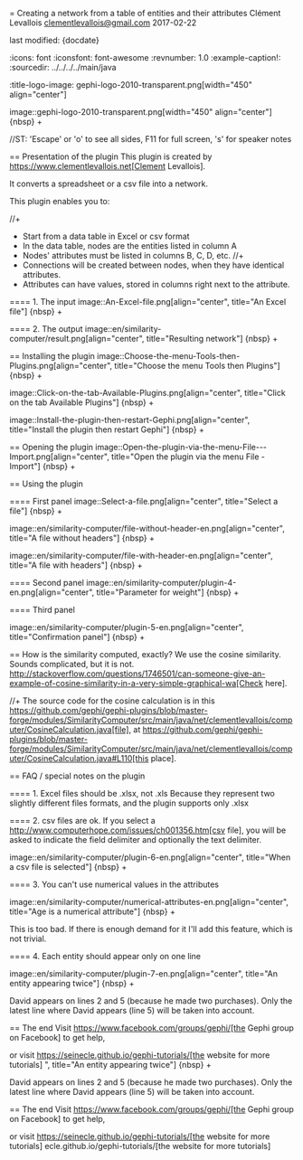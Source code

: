 =  Creating a network from a table of entities and their attributes
Clément Levallois <clementlevallois@gmail.com>
2017-02-22

last modified: {docdate}

:icons: font
:iconsfont:   font-awesome
:revnumber: 1.0
:example-caption!:
:sourcedir: ../../../../main/java

:title-logo-image: gephi-logo-2010-transparent.png[width="450" align="center"]

image::gephi-logo-2010-transparent.png[width="450" align="center"]
{nbsp} +

//ST: 'Escape' or 'o' to see all sides, F11 for full screen, 's' for speaker notes


== Presentation of the plugin
This plugin is created by https://www.clementlevallois.net[Clement Levallois].

It converts a spreadsheet or a csv file into a network.

This plugin enables you to:

//+
*   Start from a data table in Excel or csv format
*   In the data table, nodes are the entities listed in column A
*   Nodes' attributes must be listed in columns B, C, D, etc.
//+
*   Connections will be created between nodes, when they have identical attributes.
*   Attributes can have values, stored in columns right next to the attribute.

==== 1. The input
image::An-Excel-file.png[align="center", title="An Excel file"]
{nbsp} +

==== 2. The output
image::en/similarity-computer/result.png[align="center", title="Resulting network"]
{nbsp} +

== Installing the plugin
image::Choose-the-menu-Tools-then-Plugins.png[align="center", title="Choose the menu Tools then Plugins"]
{nbsp} +

image::Click-on-the-tab-Available-Plugins.png[align="center", title="Click on the tab Available Plugins"]
{nbsp} +

image::Install-the-plugin-then-restart-Gephi.png[align="center", title="Install the plugin then restart Gephi"]
{nbsp} +

== Opening the plugin
image::Open-the-plugin-via-the-menu-File---Import.png[align="center", title="Open the plugin via the menu File - Import"]
{nbsp} +

== Using the plugin

==== First panel
image::Select-a-file.png[align="center", title="Select a file"]
{nbsp} +

image::en/similarity-computer/file-without-header-en.png[align="center", title="A file without headers"]
{nbsp} +

image::en/similarity-computer/file-with-header-en.png[align="center", title="A file with headers"]
{nbsp} +

==== Second panel
image::en/similarity-computer/plugin-4-en.png[align="center", title="Parameter for weight"]
{nbsp} +

==== Third panel

image::en/similarity-computer/plugin-5-en.png[align="center", title="Confirmation panel"]
{nbsp} +

== How is the similarity computed, exactly?
We use the cosine similarity.
Sounds complicated, but it is not.
http://stackoverflow.com/questions/1746501/can-someone-give-an-example-of-cosine-similarity-in-a-very-simple-graphical-wa[Check here].

//+
The source code for the cosine calculation is in this https://github.com/gephi/gephi-plugins/blob/master-forge/modules/SimilarityComputer/src/main/java/net/clementlevallois/computer/CosineCalculation.java[file], at https://github.com/gephi/gephi-plugins/blob/master-forge/modules/SimilarityComputer/src/main/java/net/clementlevallois/computer/CosineCalculation.java#L110[this place].

== FAQ / special notes on the plugin

==== 1. Excel files should be .xlsx, not .xls
Because they represent two slightly different files formats, and the plugin supports only .xlsx

==== 2. csv files are ok.
If you select a http://www.computerhope.com/issues/ch001356.htm[csv file], you will be asked to indicate the field delimiter and optionally the text delimiter.

image::en/similarity-computer/plugin-6-en.png[align="center", title="When a csv file is selected"]
{nbsp} +

==== 3. You can't use numerical values in the attributes

image::en/similarity-computer/numerical-attributes-en.png[align="center", title="Age is a numerical attribute"]
{nbsp} +

This is too bad.
If there is enough demand for it I'll add this feature, which is not trivial.

==== 4. Each entity should appear only on one line

image::en/similarity-computer/plugin-7-en.png[align="center", title="An entity appearing twice"]
{nbsp} +

David appears on lines 2 and 5 (because he made two purchases). Only the latest line where David appears (line 5) will be taken into account.

== The end
Visit https://www.facebook.com/groups/gephi/[the Gephi group on Facebook] to get help,

or visit https://seinecle.github.io/gephi-tutorials/[the website for more tutorials]
", title="An entity appearing twice"]
{nbsp} +

David appears on lines 2 and 5 (because he made two purchases). Only the latest line where David appears (line 5) will be taken into account.

== The end
Visit https://www.facebook.com/groups/gephi/[the Gephi group on Facebook] to get help,

or visit https://seinecle.github.io/gephi-tutorials/[the website for more tutorials]
ecle.github.io/gephi-tutorials/[the website for more tutorials]
